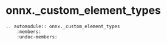 # onnx._custom_element_types

```{eval-rst}
.. automodule:: onnx._custom_element_types
    :members:
    :undoc-members:
```
